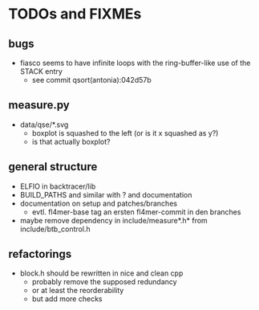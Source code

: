 
# TODOs and FIXMEs

## bugs

- fiasco seems to have infinite loops with the ring-buffer-like use of the STACK entry
    - see commit qsort(antonia):042d57b

## measure.py

- data/qse/\*.svg
    - boxplot is squashed to the left (or is it x squashed as y?)
    - is that actually boxplot?

## general structure

- ELFIO in backtracer/lib
- BUILD_PATHS and similar with ? and documentation
- documentation on setup and patches/branches
    - evtl. fl4mer-base tag an ersten fl4mer-commit in den branches
- maybe remove dependency in include/measure*.h* from include/btb_control.h

## refactorings

- block.h should be rewritten in nice and clean cpp
    - probably remove the supposed redundancy
    - or at least the reorderability
    - but add more checks
